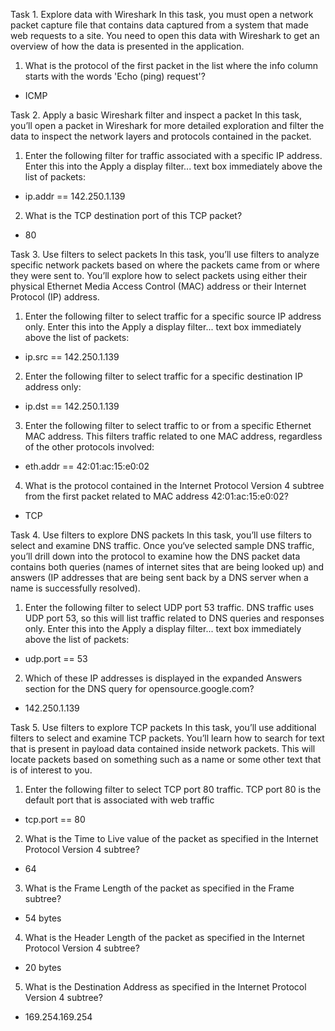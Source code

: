 Task 1. Explore data with Wireshark
In this task, you must open a network packet capture file that contains data captured from a system that made web requests to a site. You need to open this data with Wireshark to get an overview of how the data is presented in the application.

1. What is the protocol of the first packet in the list where the info column starts with the words 'Echo (ping) request'?
- ICMP

Task 2. Apply a basic Wireshark filter and inspect a packet
In this task, you’ll open a packet in Wireshark for more detailed exploration and filter the data to inspect the network layers and protocols contained in the packet.

1. Enter the following filter for traffic associated with a specific IP address. Enter this into the Apply a display filter... text box immediately above the list of packets:
- ip.addr == 142.250.1.139

2. What is the TCP destination port of this TCP packet?
- 80

Task 3. Use filters to select packets
In this task, you’ll use filters to analyze specific network packets based on where the packets came from or where they were sent to. You’ll explore how to select packets using either their physical Ethernet Media Access Control (MAC) address or their Internet Protocol (IP) address.

1. Enter the following filter to select traffic for a specific source IP address only. Enter this into the Apply a display filter... text box immediately above the list of packets:
- ip.src == 142.250.1.139

2. Enter the following filter to select traffic for a specific destination IP address only:
- ip.dst == 142.250.1.139

3. Enter the following filter to select traffic to or from a specific Ethernet MAC address. This filters traffic related to one MAC address, regardless of the other protocols involved:
- eth.addr == 42:01:ac:15:e0:02

4. What is the protocol contained in the Internet Protocol Version 4 subtree from the first packet related to MAC address 42:01:ac:15:e0:02?
- TCP

Task 4. Use filters to explore DNS packets
In this task, you’ll use filters to select and examine DNS traffic. Once you‘ve selected sample DNS traffic, you’ll drill down into the protocol to examine how the DNS packet data contains both queries (names of internet sites that are being looked up) and answers (IP addresses that are being sent back by a DNS server when a name is successfully resolved).

1. Enter the following filter to select UDP port 53 traffic. DNS traffic uses UDP port 53, so this will list traffic related to DNS queries and responses only. Enter this into the Apply a display filter... text box immediately above the list of packets:
- udp.port == 53

2. Which of these IP addresses is displayed in the expanded Answers section for the DNS query for opensource.google.com?
- 142.250.1.139

Task 5. Use filters to explore TCP packets
In this task, you’ll use additional filters to select and examine TCP packets. You’ll learn how to search for text that is present in payload data contained inside network packets. This will locate packets based on something such as a name or some other text that is of interest to you.

1. Enter the following filter to select TCP port 80 traffic. TCP port 80 is the default port that is associated with web traffic
- tcp.port == 80

2. What is the Time to Live value of the packet as specified in the Internet Protocol Version 4 subtree?
- 64

3. What is the Frame Length of the packet as specified in the Frame subtree?
- 54 bytes

4. What is the Header Length of the packet as specified in the Internet Protocol Version 4 subtree?
- 20 bytes

5. What is the Destination Address as specified in the Internet Protocol Version 4 subtree?
- 169.254.169.254
